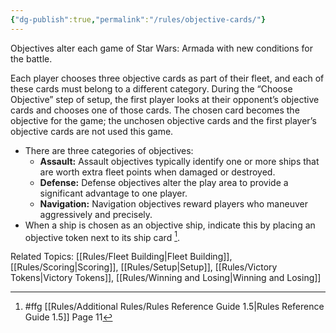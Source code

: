```yaml
---
{"dg-publish":true,"permalink":"/rules/objective-cards/"}
---
```


Objectives alter each game of Star Wars: Armada with new conditions for the battle.

Each player chooses three objective cards as part of their fleet, and each of these cards must belong to a different category. During the “Choose Objective” step of setup, the first player looks at their opponent’s objective cards and chooses one of those cards. The chosen card becomes the objective for the game; the unchosen objective cards and the first player’s objective cards are not used this game.

- There are three categories of objectives:
  - **Assault:** Assault objectives typically identify one or more ships that are worth extra fleet points when damaged or destroyed.
  - **Defense:** Defense objectives alter the play area to provide a significant advantage to one player.
  - **Navigation:** Navigation objectives reward players who maneuver aggressively and precisely.
- When a ship is chosen as an objective ship, indicate this by placing an objective token next to its ship card [^1].

Related Topics: [[Rules/Fleet Building\|Fleet Building]], [[Rules/Scoring\|Scoring]], [[Rules/Setup\|Setup]], [[Rules/Victory Tokens\|Victory Tokens]], [[Rules/Winning and Losing\|Winning and Losing]]

[^1]: #ffg [[Rules/Additional Rules/Rules Reference Guide 1.5\|Rules Reference Guide 1.5]] Page 11
